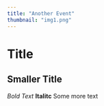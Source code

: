 ```yaml
---
title: "Another Event"
thumbnail: "img1.png"
---
```

# Title
## Smaller Title
*Bold Text* 
**Italitc**
Some more text